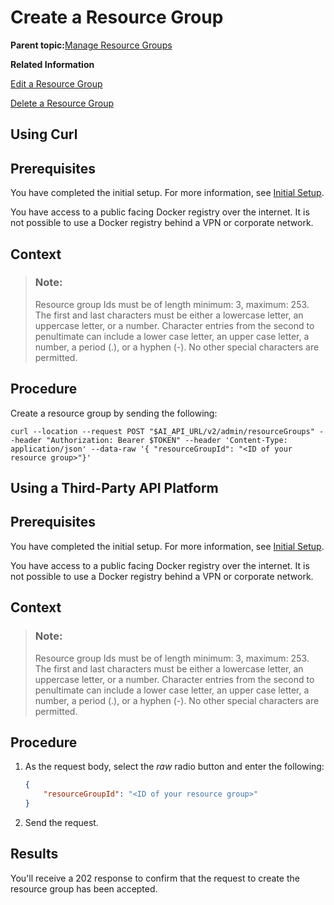 <!-- loio01753f4dcb454401b539ecc4def641be -->

# Create a Resource Group

**Parent topic:**[Manage Resource Groups](manage-resource-groups-8aae6cb.md "A resource group is a unique dedicated namespace or workspace environment, where users can create or add configurations, executions, deployments, and artifacts. They are used for running training jobs or model servers.")

**Related Information**  


[Edit a Resource Group](edit-a-resource-group-3f88c30.md "")

[Delete a Resource Group](delete-a-resource-group-40d83a2.md "")

<a name="task_i3h_n13_tcc"/>

<!-- task\_i3h\_n13\_tcc -->

## Using Curl



<a name="task_i3h_n13_tcc__prereq_gfy_kzc_gyb"/>

## Prerequisites

You have completed the initial setup. For more information, see [Initial Setup](initial-setup-38c4599.md).

You have access to a public facing Docker registry over the internet. It is not possible to use a Docker registry behind a VPN or corporate network.



<a name="task_i3h_n13_tcc__context_mqx_wzw_kxb"/>

## Context

> ### Note:  
> Resource group Ids must be of length minimum: 3, maximum: 253. The first and last characters must be either a lowercase letter, an uppercase letter, or a number. Character entries from the second to penultimate can include a lower case letter, an upper case letter, a number, a period \(.\), or a hyphen \(-\). No other special characters are permitted.



<a name="task_i3h_n13_tcc__steps_icj_ncy_ycc"/>

## Procedure

Create a resource group by sending the following:

```
curl --location --request POST "$AI_API_URL/v2/admin/resourceGroups" --header "Authorization: Bearer $TOKEN" --header 'Content-Type: application/json' --data-raw '{ "resourceGroupId": "<ID of your resource group>"}'

```

<a name="task_cxf_n13_tcc"/>

<!-- task\_cxf\_n13\_tcc -->

## Using a Third-Party API Platform



<a name="task_cxf_n13_tcc__prereq_awy_b3d_gyb"/>

## Prerequisites

You have completed the initial setup. For more information, see [Initial Setup](initial-setup-38c4599.md).

You have access to a public facing Docker registry over the internet. It is not possible to use a Docker registry behind a VPN or corporate network.



<a name="task_cxf_n13_tcc__context_zyr_lcy_ycc"/>

## Context

> ### Note:  
> Resource group Ids must be of length minimum: 3, maximum: 253. The first and last characters must be either a lowercase letter, an uppercase letter, or a number. Character entries from the second to penultimate can include a lower case letter, an upper case letter, a number, a period \(.\), or a hyphen \(-\). No other special characters are permitted.



<a name="task_cxf_n13_tcc__steps_azr_lcy_ycc"/>

## Procedure

1.  As the request body, select the *raw* radio button and enter the following:

    ```json
    {
        "resourceGroupId": "<ID of your resource group>"
    }
    ```

2.  Send the request.




<a name="task_cxf_n13_tcc__result_pqb_szw_kxb"/>

## Results

You'll receive a 202 response to confirm that the request to create the resource group has been accepted.

